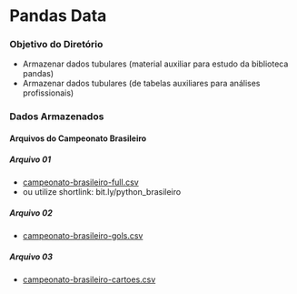 # Pandas Data

### Objetivo do Diretório
- Armazenar dados tubulares (material auxiliar para estudo da biblioteca pandas)
- Armazenar dados tubulares (de tabelas auxiliares para análises profissionais)


### Dados Armazenados
#### Arquivos do Campeonato Brasileiro

##### Arquivo 01
- [campeonato-brasileiro-full.csv]([https://github.com/andrenevares/pandas_data/blob/main/csv/campeonato_brasileiro/campeonato-brasileiro-full.csv](https://raw.githubusercontent.com/andrenevares/pandas_data/main/csv/campeonato_brasileiro/campeonato-brasileiro-full.csv))
- ou utilize shortlink: bit.ly/python_brasileiro

##### Arquivo 02
- [campeonato-brasileiro-gols.csv](https://raw.githubusercontent.com/andrenevares/pandas_data/main/csv/campeonato_brasileiro/campeonato-brasileiro-gols.csv)

##### Arquivo 03
- [campeonato-brasileiro-cartoes.csv](https://raw.githubusercontent.com/andrenevares/pandas_data/main/csv/campeonato_brasileiro/campeonato-brasileiro-cartoes.csv)

